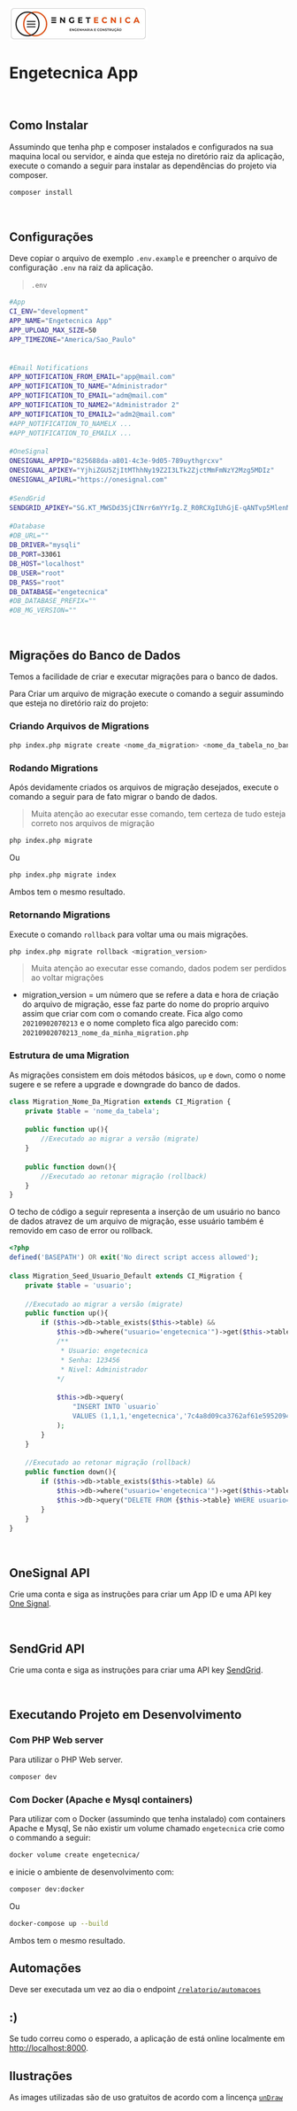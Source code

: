![logo](assets/images/icon/logo.png)

# Engetecnica App


<br>

## Como Instalar
Assumindo que tenha php e composer instalados e configurados na sua maquina local ou servidor, e ainda que esteja no diretório raiz da aplicação, execute o comando a seguir para instalar as dependências do projeto via composer.

```bash
composer install
```

<br>

## Configurações
Deve copiar o arquivo de exemplo `.env.example` e preencher o arquivo de configuração `.env` na raiz da aplicação.

> `.env`

```bash
#App
CI_ENV="development"
APP_NAME="Engetecnica App"
APP_UPLOAD_MAX_SIZE=50
APP_TIMEZONE="America/Sao_Paulo"


#Email Notifications
APP_NOTIFICATION_FROM_EMAIL="app@mail.com"
APP_NOTIFICATION_TO_NAME="Administrador"
APP_NOTIFICATION_TO_EMAIL="adm@mail.com"
APP_NOTIFICATION_TO_NAME2="Administrador 2"
APP_NOTIFICATION_TO_EMAIL2="adm2@mail.com"
#APP_NOTIFICATION_TO_NAMELX ...
#APP_NOTIFICATION_TO_EMAILX ...

#OneSignal
ONESIGNAL_APPID="825688da-a801-4c3e-9d05-789uythgrcxv"
ONESIGNAL_APIKEY="YjhiZGU5ZjItMThhNy19Z2I3LTk2ZjctMmFmNzY2Mzg5MDIz"
ONESIGNAL_APIURL="https://onesignal.com"

#SendGrid
SENDGRID_APIKEY="SG.KT_MWSDd3SjCINrr6mYYrIg.Z_R0RCXgIUhGjE-qANTvp5MlenN-ObhtVL6HjRMQ8k4"

#Database
#DB_URL=""
DB_DRIVER="mysqli"
DB_PORT=33061
DB_HOST="localhost"
DB_USER="root"
DB_PASS="root"
DB_DATABASE="engetecnica"
#DB_DATABASE_PREFIX=""
#DB_MG_VERSION=""
```
<br>

## Migrações do Banco de Dados
Temos a facilidade de criar e executar migrações para o banco de dados.

Para Criar um arquivo de migração execute o comando a seguir assumindo que esteja no diretório raiz do projeto:

### Criando Arquivos de Migrations
```bash
php index.php migrate create <nome_da_migration> <nome_da_tabela_no_banco>
```


### Rodando Migrations
Após devidamente criados os arquivos de migração desejados, execute o comando a seguir para de fato migrar o bando de dados.

> Muita atenção ao executar esse comando, tem certeza de tudo esteja correto nos arquivos de migração

```bash
php index.php migrate
```
Ou

```bash
php index.php migrate index
```
Ambos tem o mesmo resultado.


### Retornando Migrations
Execute o comando `rollback` para voltar uma ou mais migrações.
```bash
php index.php migrate rollback <migration_version>
```
> Muita atenção ao executar esse comando, dados podem ser perdidos ao voltar migrações

* migration_version = um número que se refere a data e hora de criação do arquivo de migração, esse faz parte do nome do proprio arquivo assim que criar com com o comando create.
Fica algo como `20210902070213` e o nome completo fica algo parecido com: `20210902070213_nome_da_minha_migration.php`


### Estrutura de uma Migration
As migrações consistem em dois métodos básicos, `up` e `down`,
como o nome sugere e se refere a upgrade e downgrade do banco de dados.

```php
class Migration_Nome_Da_Migration extends CI_Migration {
	private $table = 'nome_da_tabela';

	public function up(){
        //Executado ao migrar a versão (migrate)
	}

	public function down(){
	    //Executado ao retonar migração (rollback)
	}
}
```

O techo de código a seguir representa a inserção de um usuário no banco de dados atravez de um arquivo de migração, esse usuário também é removido em caso de error ou rollback.

```php
<?php
defined('BASEPATH') OR exit('No direct script access allowed');

class Migration_Seed_Usuario_Default extends CI_Migration {
	private $table = 'usuario';

	//Executado ao migrar a versão (migrate)
	public function up(){
		if ($this->db->table_exists($this->table) && 
            $this->db->where("usuario='engetecnica'")->get($this->table)->num_rows() == 0) {
			/**
			 * Usuario: engetecnica
			 * Senha: 123456
			 * Nivel: Administrador
			*/
			
			$this->db->query(
				"INSERT INTO `usuario` 
				VALUES (1,1,1,'engetecnica','7c4a8d09ca3762af61e59520943dc26494f8941b','2020-08-13 15:58:49',1,'0');"
			);
		}
	}

	//Executado ao retonar migração (rollback)
	public function down(){
		if ($this->db->table_exists($this->table) && 
            $this->db->where("usuario='engetecnica'")->get($this->table)->num_rows() == 1) {
			$this->db->query("DELETE FROM {$this->table} WHERE usuario='engetecnica';");
		}
	}
}
```
 

<br>

## OneSignal API
Crie uma conta e siga as instruções para criar um App ID e uma API key [One Signal](https://app.onesignal.com/apps/825688da-a801-4c3e-9d05-8d643c5af4e7/settings/keys_and_ids).

<br>

## SendGrid API

Crie uma conta e siga as instruções para criar uma API key [SendGrid](https://app.sendgrid.com/settings/api_keys).

<br>

## Executando Projeto em Desenvolvimento
### Com PHP Web server 

Para utilizar o PHP Web server.
```bash
composer dev
```
### Com Docker (Apache e Mysql containers)
Para utilizar com o Docker (assumindo que tenha instalado) com containers Apache e Mysql, Se não existir um volume chamado `engetecnica` crie como o commando a seguir: 

```bash
docker volume create engetecnica/
```
e inicie o ambiente de desenvolvimento com:

```bash
composer dev:docker
```
Ou


```bash
docker-compose up --build
```

Ambos tem o mesmo resultado.


## Automações
Deve ser executada um vez ao dia o endpoint [`/relatorio/automacoes`](http://localhost:8000/relatorio/automacoes)


## :)

Se tudo correu como o esperado, a aplicação de está online localmente em [http://localhost:8000](http://localhost:8000).


## Ilustrações
As images utilizadas são de uso gratuitos de acordo com a lincença [`unDraw`](https://undraw.co/license)